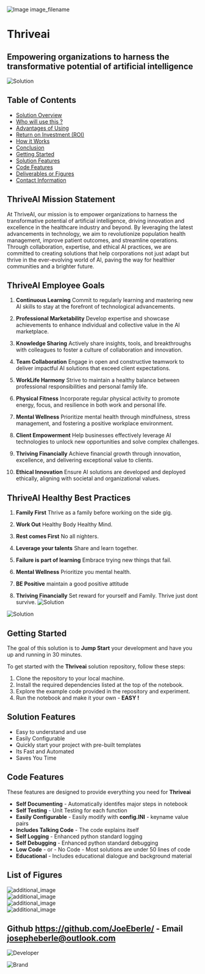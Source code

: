 ![Image image_filename](solution_sign.png)
    
# Thriveai 

## Empowering organizations to harness the transformative potential of artificial intelligence

    
![Solution](code.png)

    
## Table of Contents

- [Solution Overview](#solution-overview)
- [Who will use this ?](#who-can-use)
- [Advantages of Using](#advantages-of-using)
- [Return on Investment (ROI)](#return-on-investment-roi)
- [How it Works](#how-it-works)
- [Conclusion](#conclusion)
- [Getting Started](#getting-started)
- [Solution Features](#solution-features)
- [Code Features](#code-features)
- [Deliverables or Figures](#deliverables-or-figures)
- [Contact Information](#contact-information)



## ThriveAI Mission Statement

At ThriveAI, our mission is to empower organizations to harness the transformative potential of artificial intelligence, driving innovation and excellence in the healthcare industry and beyond. By leveraging the latest advancements in technology, we aim to revolutionize population health management, improve patient outcomes, and streamline operations. Through collaboration, expertise, and ethical AI practices, we are committed to creating solutions that help corporations not just adapt but thrive in the ever-evolving world of AI, paving the way for healthier communities and a brighter future.


## ThriveAI Employee Goals
1. **Continuous Learning**  Commit to regularly learning and mastering new AI skills to stay at the forefront of technological advancements.

2. **Professional Marketability** Develop expertise and showcase achievements to enhance individual and collective value in the AI marketplace.

3. **Knowledge Sharing**  Actively share insights, tools, and breakthroughs with colleagues to foster a culture of collaboration and innovation.

4. **Team Collaboration** Engage in open and constructive teamwork to deliver impactful AI solutions that exceed client expectations.

5. **WorkLife Harmony** Strive to maintain a healthy balance between professional responsibilities and personal family life.

6. **Physical Fitness** Incorporate regular physical activity to promote energy, focus, and resilience in both work and personal life.

7. **Mental Wellness** Prioritize mental health through mindfulness, stress management, and fostering a positive workplace environment.

8. **Client Empowerment** Help businesses effectively leverage AI technologies to unlock new opportunities and solve complex challenges.

9. **Thriving Financially** Achieve financial growth through innovation, excellence, and delivering exceptional value to clients.

10. **Ethical Innovation** Ensure AI solutions are developed and deployed ethically, aligning with societal and organizational values.


## ThriveAI Healthy Best Practices
1. **Family First**     Thrive as a family before working on the side gig.

2. **Work Out** Healthy Body Healthy Mind.

3. **Rest comes First** No all nighters.

4. **Leverage your talents** Share and learn together.

5. **Failure is part of learning** Embrace trying new things that fail.

6. **Mental Wellness** Prioritize you mental health.

7. **BE Positive** maintain a good positive attitude 

8. **Thriving Financially** Set reward for yourself and Family. Thrive just dont survive.
![Solution](code.png)

    
![Solution](code.png)

    
## Getting Started

The goal of this solution is to **Jump Start** your development and have you up and running in 30 minutes. 

To get started with the **Thriveai** solution repository, follow these steps:
1. Clone the repository to your local machine.
2. Install the required dependencies listed at the top of the notebook.
3. Explore the example code provided in the repository and experiment.
4. Run the notebook and make it your own - **EASY !**
    
## Solution Features

- Easy to understand and use  
- Easily Configurable 
- Quickly start your project with pre-built templates
- Its Fast and Automated
- Saves You Time 


## Code Features

These features are designed to provide everything you need for **Thriveai** 

- **Self Documenting** - Automatically identifes major steps in notebook 
- **Self Testing** - Unit Testing for each function
- **Easily Configurable** - Easily modify with **config.INI** - keyname value pairs
- **Includes Talking Code** - The code explains itself 
- **Self Logging** - Enhanced python standard logging   
- **Self Debugging** - Enhanced python standard debugging
- **Low Code** - or - No Code  - Most solutions are under 50 lines of code
- **Educational** - Includes educational dialogue and background material

    
## List of Figures
 ![additional_image](Ethical_AI.png)  <br>![additional_image](new_business.png)  <br>![additional_image](ThriveAI.png)  <br>![additional_image](Thrive_LLC.png)  <br>
    

## Github https://github.com/JoeEberle/ - Email  josepheberle@outlook.com 
    
![Developer](developer.png)

![Brand](brand.png)
    